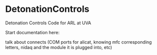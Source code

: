 # DetonationControls
Detonation Controls Code for ARL at UVA

Start documentation here:

talk about connects (COM ports for alicat, knowing mfc corresponding letters, nidaq and the module it is plugged into, etc)
